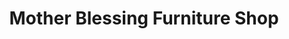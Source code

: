 ---
title: "Mother Blessing Furniture Shop"
url: /ganta/mother-blessing-furniture-shop/
shop: Möbel
---